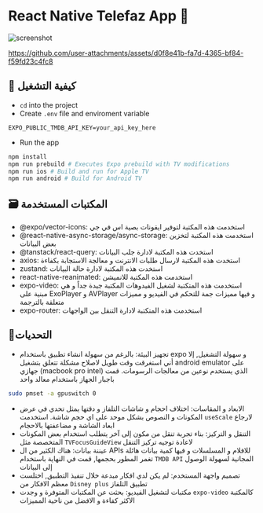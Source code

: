 # React Native Telefaz App 👋

![screenshot](https://github.com/user-attachments/assets/29220669-7ad5-49e8-a222-8b64298c1144)


https://github.com/user-attachments/assets/d0f8e41b-fa7d-4365-bf84-f59fd23c4fc8




## 🚀 كيفية التشغيل

- `cd` into the project
- Create `.env` file and enviroment variable
```
EXPO_PUBLIC_TMDB_API_KEY=your_api_key_here
``` 
- Run the app
```sh
npm install
npm run prebuild # Executes Expo prebuild with TV modifications
npm run ios # Build and run for Apple TV
npm run android # Build for Android TV
```

## 🗃️ المكتبات المستخدمة
- @expo/vector-icons: استخدمت هذه المكتبة لتوفير ايقونات بصية اس في جي
- @react-native-async-storage/async-storage: استخدمت هذه المكتبة لتخزين بعض البيانات
- @tanstack/react-query: استخدت هذه المكتبة لادارة جلب البيانات
- axios: استخدت هذه المكتبة لارسال طلبات الانترنت و معالجة الاستجابة بكفاءة
- zustand: استخدت هذه المكتبة لادارة حالة البيانات
- react-native-reanimated: استخدمت هذه المكتبة للانميشن
- expo-video: استخدمت هذه المتكتبة لشغيل الفيدوهات
المكتبة جيدة جداً و هي مبنية على ExoPlayer و AVPlayer و فيها مميزات جمة للتحكم في الفيديو و مميزات متعلقة بالترجمة
- expo-router: استخدمت هذه المتكتبة لادارة التنقل بين الواجهات


## 🧯التحديات
- تجهيز البيئة: بالرغم من سهولة انشاء تطبيق باستخدام expo و سهولة التشغيل, إلا أني استغرقت وقت طويل لاصلاح مشكلة تتعلق بتشغيل android emulator على جهازي (macbook pro intel) الذي يستخدم نوعين من معالجات الرسومات. قمت باجبار الجهاز باستخدام معالد واحد
```sh
sudo pmset -a gpuswitch 0
```
- الابعاد و المقاسات: اختلاف احجام و شاشات التلفاز و دقتها يمثل تحدي في عرض المكونات و النصوص بشكل موحد على اي حجم شاشة. استخدمت `useScale` لارجاع ابعاد الشاشة و مضاعفتها بالاحجام
- التنقل و التركيز: بناء تجربة تنقل من مكون إلى آخر يتطلب استخدام بعض المكونات المتخصصة مثل `TVFocusGuideView` لاعادة توجيه تركيز التنقل
- عيننة بيانات: هناك الكثير من ال APIs للافلام و المسلسلات و فيها كمية بيانات هائلة تغمر المطور بحجمها, قمت في النهاية باستخدام `TMDB API` المجانية لسهولة الوصول إلى البيانات
- تصميم واجهة المستخدم: لم يكن لدي افكار مبدعة خلال تنفيذ التطبيق, اختلست معظم الافكار من `Disney plus` تطبيق التلفاز
- مكتبات لتشغيل الفيديو: بحثت عن المكتبات المتوفرة و وجدت `expo-video` كالمكتبة الاكثر كفاءة و الافضل من ناحية المميزات
